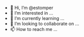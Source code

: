 - 👋 Hi, I’m @estomper
- 👀 I’m interested in ...
- 🌱 I’m currently learning ...
- 💞️ I’m looking to collaborate on ...
- 📫 How to reach me ...

<!---
estomper/estomper is a ✨ special ✨ repository because its `README.md` (this file) appears on your GitHub profile.
You can click the Preview link to take a look at your changes.
--->

